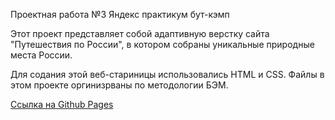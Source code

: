 
Проектная работa №3
Яндекс практикум бут-кэмп

Этот проект представляет собой адаптивную верстку cайта "Путешествия по России", в котором собраны уникальные природные места России.

Для содания этой веб-стариницы использовались HTML и CSS. Файлы в этом проекте оргинизрваны по методологии БЭМ.

[Ссылка на Github Pages](https://github.com/AnnaGova/AnnaGova.github.io)